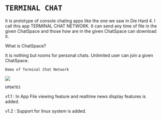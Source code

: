 ``TERMINAL CHAT``
===================
It is prototype of console chating apps like the one we saw in Die Hard 4. I call this app TERMINAL CHAT NETWORK. It can send any time of file in the given ChatSpace and those how are in the given ChatSpace can download it.

What is ChatSpace?


It is nothing but rooms for personal chats. Unlimited user can join a given ChatSpace.

``Demo of Terminal Chat Network``





[![](http://img.youtube.com/vi/wy43hNxlfKg/0.jpg)](http://www.youtube.com/watch?v=wy43hNxlfKg "")



``UPDATES``


v1.1 : In App File viewing feature and realtime news display features is added.


v1.2 : Support for linux system is added.
